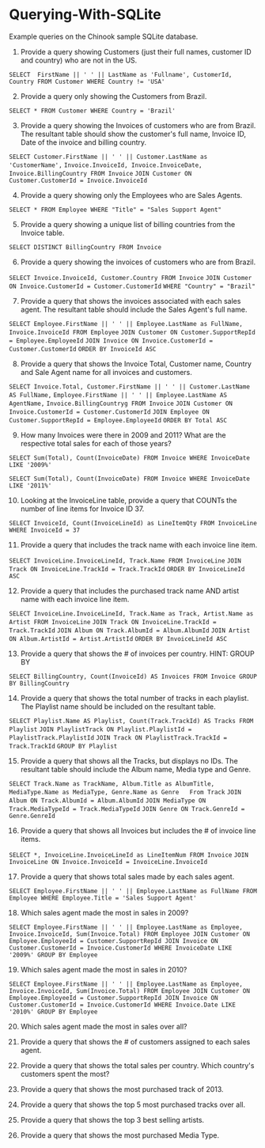 # Querying-With-SQLite
Example queries on the Chinook sample SQLite database.

1. Provide a query showing Customers (just their full names, customer ID and country) who are not in the US.

  `SELECT  FirstName || ' ' || LastName as 'Fullname', CustomerId, Country FROM Customer
  WHERE Country != 'USA'`

2. Provide a query only showing the Customers from Brazil.

  `SELECT * FROM Customer
  WHERE Country = 'Brazil'`

3. Provide a query showing the Invoices of customers who are from Brazil. The resultant table should show the customer's full name, Invoice ID, Date of the invoice and billing country.

  `SELECT Customer.FirstName || ' ' || Customer.LastName as 'CustomerName',`
  `Invoice.InvoiceId, Invoice.InvoiceDate, Invoice.BillingCountry
  FROM Invoice`
  `JOIN Customer ON Customer.CustomerId = Invoice.InvoiceId`

4. Provide a query showing only the Employees who are Sales Agents.

  `SELECT * FROM Employee
  WHERE "Title" = "Sales Support Agent"`

5. Provide a query showing a unique list of billing countries from the Invoice table.

  `SELECT DISTINCT BillingCountry FROM Invoice`

6. Provide a query showing the invoices of customers who are from Brazil.

  `SELECT Invoice.InvoiceId, Customer.Country
  FROM Invoice`
  `JOIN Customer ON Invoice.CustomerId = Customer.CustomerId`
  `WHERE "Country" = "Brazil"`

7. Provide a query that shows the invoices associated with each sales agent. The resultant table should include the Sales Agent's full name.

  `SELECT Employee.FirstName || ' ' || Employee.LastName as FullName, Invoice.InvoiceId
  FROM Employee`
  `JOIN Customer ON Customer.SupportRepId = Employee.EmployeeId`
  `JOIN Invoice ON Invoice.CustomerId = Customer.CustomerId`
  `ORDER BY InvoiceId ASC
  `

8. Provide a query that shows the Invoice Total, Customer name, Country and Sale Agent name for all invoices and customers.

  `SELECT Invoice.Total,
  Customer.FirstName || ' ' || Customer.LastName AS FullName,`
  `Employee.FirstName || ' ' || Employee.LastName AS AgentName,`
  `Invoice.BillingCountryg
  FROM Invoice`
  `JOIN Customer ON Invoice.CustomerId = Customer.CustomerId`
  `JOIN Employee ON Customer.SupportRepId = Employee.EmployeeId`
  `ORDER BY Total ASC
  `

9. How many Invoices were there in 2009 and 2011?
  What are the respective total sales for each of those years?

  `SELECT Sum(Total), Count(InvoiceDate) FROM Invoice
  WHERE InvoiceDate LIKE '2009%'
  `

  `SELECT Sum(Total), Count(InvoiceDate) FROM Invoice
  WHERE InvoiceDate LIKE '2011%'
  `

10. Looking at the InvoiceLine table, provide a query that COUNTs the number of line items for Invoice ID 37.

  `SELECT InvoiceId, Count(InvoiceLineId) as LineItemQty FROM InvoiceLine
  WHERE InvoiceId = 37
  `

11. Provide a query that includes the track name with each invoice line item.

  `SELECT InvoiceLine.InvoiceLineId, Track.Name
  FROM InvoiceLine`
  `JOIN Track ON InvoiceLine.TrackId = Track.TrackId`
  `ORDER BY InvoiceLineId ASC
  `

12. Provide a query that includes the purchased track name AND artist name with each invoice line item.

  `SELECT InvoiceLine.InvoiceLineId, Track.Name as Track, Artist.Name as Artist
  FROM InvoiceLine`
  `JOIN Track ON InvoiceLine.TrackId = Track.TrackId`
  `JOIN Album ON Track.AlbumId = Album.AlbumId`
  `JOIN Artist ON Album.ArtistId = Artist.ArtistId`
  `ORDER BY InvoiceLineId ASC
  `

13. Provide a query that shows the # of invoices per country. HINT: GROUP BY

  `SELECT BillingCountry, Count(InvoiceId) AS Invoices FROM Invoice
  GROUP BY BillingCountry
  `

14. Provide a query that shows the total number of tracks in each playlist. The Playlist name should be included on the resultant table.

  `SELECT Playlist.Name AS Playlist,
  Count(Track.TrackId) AS Tracks
  FROM Playlist`
  `JOIN PlaylistTrack ON Playlist.PlaylistId = PlaylistTrack.PlaylistId`
  `JOIN Track ON PlaylistTrack.TrackId = Track.TrackId`
  `GROUP BY Playlist
  `

15. Provide a query that shows all the Tracks, but displays no IDs. The resultant table should include the Album name, Media type and Genre.

  `SELECT Track.Name as TrackName,
  Album.Title as AlbumTitle,
  MediaType.Name as MediaType,
  Genre.Name as Genre  
  From Track`
  `JOIN Album ON Track.AlbumId = Album.AlbumId`
  `JOIN MediaType ON Track.MediaTypeId = Track.MediaTypeId`
  `JOIN Genre ON Track.GenreId = Genre.GenreId`


16. Provide a query that shows all Invoices but includes the # of invoice line items.

  `SELECT *,
  InvoiceLine.InvoiceLineId as LineItemNum
  FROM Invoice`
  `JOIN InvoiceLine ON Invoice.InvoiceId = InvoiceLine.InvoiceId`

17. Provide a query that shows total sales made by each sales agent.

  `SELECT Employee.FirstName || ' ' || Employee.LastName as FullName
  FROM Employee
  WHERE Employee.Title = 'Sales Support Agent'`

18. Which sales agent made the most in sales in 2009?

  `SELECT Employee.FirstName || ' ' || Employee.LastName as Employee,
  Invoice.InvoiceId,
  Sum(Invoice.Total)
  FROM Employee
  JOIN Customer ON Employee.EmployeeId = Customer.SupportRepId
  JOIN Invoice ON Customer.CustomerId = Invoice.CustomerId
  WHERE InvoiceDate LIKE '2009%'
  GROUP BY Employee
  `

19. Which sales agent made the most in sales in 2010?

  `SELECT Employee.FirstName || ' ' || Employee.LastName as Employee,
  Invoice.InvoiceId,
  Sum(Invoice.Total)
  FROM Employee
  JOIN Customer ON Employee.EmployeeId = Customer.SupportRepId
  JOIN Invoice ON Customer.CustomerId = Invoice.CustomerId
  WHERE Invoice.Date LIKE '2010%'
  GROUP BY Employee
  `

20. Which sales agent made the most in sales over all?

  

21. Provide a query that shows the # of customers assigned to each sales agent.
22. Provide a query that shows the total sales per country. Which country's customers spent the most?
23. Provide a query that shows the most purchased track of 2013.
24. Provide a query that shows the top 5 most purchased tracks over all.
25. Provide a query that shows the top 3 best selling artists.
26. Provide a query that shows the most purchased Media Type.
